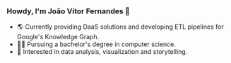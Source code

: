 ### Howdy, I'm João Vítor Fernandes 👋

- 🌎 Currently providing DaaS solutions and developing ETL pipelines for Google's Knowledge Graph.
- 👨‍🎓 Pursuing a bachelor's degree in computer science.
- 🔭 Interested in data analysis, visualization and storytelling.

<!--
**jvitorfernandes/jvitorfernandes** is a ✨ _special_ ✨ repository because its `README.md` (this file) appears on your GitHub profile.

Here are some ideas to get you started:

- 🔭 I’m currently working on ...
- 🌱 I’m currently learning ...
- 👯 I’m looking to collaborate on ...
- 🤔 I’m looking for help with ...
- 💬 Ask me about ...
- 📫 How to reach me: ...
- 😄 Pronouns: ...
- ⚡ Fun fact: ...
-->
